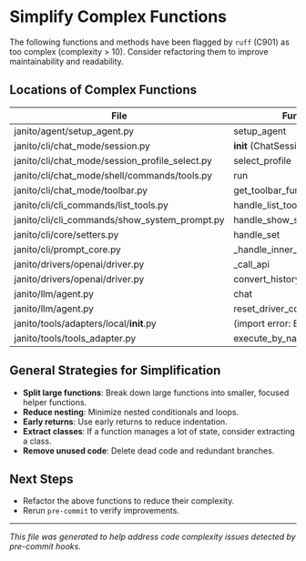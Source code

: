 # Simplify Complex Functions

The following functions and methods have been flagged by `ruff` (C901) as too complex (complexity > 10). Consider refactoring them to improve maintainability and readability.

## Locations of Complex Functions

| File                                                      | Function/Class                              | Complexity | Allowed | Fixed? |
|-----------------------------------------------------------|---------------------------------------------|------------|---------|--------|
| janito/agent/setup_agent.py                               | setup_agent                                 | 16         | 10      | ✅    |
| janito/cli/chat_mode/session.py                           | __init__ (ChatSession)                      | 11         | 10      | ✅    |
| janito/cli/chat_mode/session_profile_select.py            | select_profile                              | 12         | 10      | ✅    |
| janito/cli/chat_mode/shell/commands/tools.py              | run                                         | 17         | 10      | ✅    |
| janito/cli/chat_mode/toolbar.py                           | get_toolbar_func                            | 11         | 10      | ✅✅   |
| janito/cli/cli_commands/list_tools.py                     | handle_list_tools                           | 17         | 10      | ✅    |
| janito/cli/cli_commands/show_system_prompt.py             | handle_show_system_prompt                   | 13         | 10      | ✅    |
| janito/cli/core/setters.py                                | handle_set                                  | 12         | 10      | ✅    |
| janito/cli/prompt_core.py                                 | _handle_inner_event                         | 11         | 10      | ✅    |
| janito/drivers/openai/driver.py                           | _call_api                                   | 17         | 10      | ✅✅   |
| janito/drivers/openai/driver.py                           | convert_history_to_api_messages             | 12         | 10      | ✅✅   |
| janito/llm/agent.py                                       | chat                                        | 11         | 10      | ✅✅   |
| janito/llm/agent.py                                       | reset_driver_config_to_model_defaults       | 13         | 10      | ✅✅   |
| janito/tools/adapters/local/__init__.py                   | (import error: E402)                        | -          | -       | ✅    |
| janito/tools/tools_adapter.py                             | execute_by_name                             | 11         | 10      | ✅    |

## General Strategies for Simplification

- **Split large functions**: Break down large functions into smaller, focused helper functions.
- **Reduce nesting**: Minimize nested conditionals and loops.
- **Early returns**: Use early returns to reduce indentation.
- **Extract classes**: If a function manages a lot of state, consider extracting a class.
- **Remove unused code**: Delete dead code and redundant branches.

## Next Steps

- Refactor the above functions to reduce their complexity.
- Rerun `pre-commit` to verify improvements.

---
*This file was generated to help address code complexity issues detected by pre-commit hooks.*
